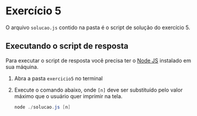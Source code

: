 # Exercício 5

O arquivo `solucao.js` contido na pasta é o script de solução do exercício 5.

## Executando o script de resposta

Para executar o script de resposta você precisa ter o [Node JS](https://nodejs.org/en)
instalado em sua máquina.

1. Abra a pasta `exercicio5` no terminal

2. Execute o comando abaixo, onde `[n]` deve ser substituído pelo
   valor máximo que o usuário quer imprimir na tela.

   ```powershell
   node ./solucao.js [n]
   ```
